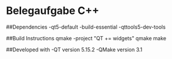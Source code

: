 # Belegaufgabe C++

##Dependencies
-qt5-default
-build-essential
-qttools5-dev-tools

##Build Instructions
qmake -project "QT += widgets"
qmake
make

##Developed with
-QT version 5.15.2
-QMake version 3.1
